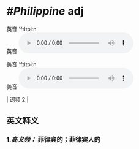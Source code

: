 # ***\#Philippine*** adj
英音 'fɪlɪpiːn  
英音
<audio src="./media/Philippine1.aac" controls="controls"></audio>

美音 'fɪlɪpiːn  
美音
<audio src="./media/Philippine.aac" controls="controls"></audio>



| 词频 2 |  

英文释义
---
### 1.*高义频：* **菲律宾的；菲律宾人的**  


